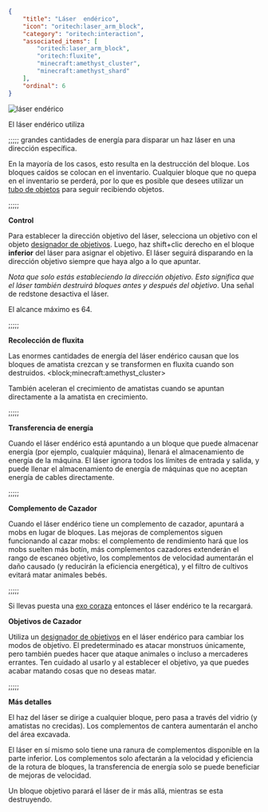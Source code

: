 ```json
{
	"title": "Láser  endérico",
	"icon": "oritech:laser_arm_block",
	"category": "oritech:interaction",
	"associated_items": [
		"oritech:laser_arm_block",
		"oritech:fluxite",
		"minecraft:amethyst_cluster",
		"minecraft:amethyst_shard"
	],
	"ordinal": 6
}
```

![láser endérico](oritech:textures/book/enderic_laser.png,fit)

El láser endérico utiliza

;;;;;
grandes cantidades de energía para disparar un haz láser en una dirección específica.

En la mayoría de los casos, esto resulta en la destrucción del bloque.
Los bloques caídos se colocan en el inventario. Cualquier bloque que no quepa en el inventario se perderá, por lo que es posible que desees utilizar un [tubo de objetos](^oritech:logistics/item_transport) para seguir recibiendo objetos.

;;;;;

**Control**

Para establecer la dirección objetivo del láser, selecciona un objetivo con el objeto [designador de objetivos](^oritech:tools/target_designator). Luego, haz shift+clic derecho en el bloque **inferior** del láser para asignar el objetivo. El láser seguirá disparando en la dirección objetivo siempre que haya algo a lo que apuntar.

_Nota que solo estás estableciendo la dirección objetivo. Esto significa que el láser también destruirá bloques antes y después del objetivo_.
Una señal de redstone desactiva el láser.

El alcance máximo es 64.

;;;;;

**Recolección de fluxita**

Las enormes cantidades de energía del láser endérico causan que los bloques de amatista crezcan y se transformen en fluxita cuando son destruidos.
<block;minecraft:amethyst_cluster>

También aceleran el crecimiento de amatistas cuando se apuntan directamente a la amatista en crecimiento.

;;;;;

**Transferencia de energía**

Cuando el láser endérico está apuntando a un bloque que puede almacenar energía (por ejemplo, cualquier máquina), llenará el almacenamiento de energía de la máquina.
El láser ignora todos los límites de entrada y salida, y puede llenar el almacenamiento de energía de máquinas que no aceptan energía de cables directamente.

;;;;;

**Complemento de Cazador**

Cuando el láser endérico tiene un complemento de cazador, apuntará a mobs en lugar de bloques. Las mejoras de complementos siguen funcionando al cazar mobs: el complemento de rendimiento hará que los mobs suelten más botín, más complementos cazadores extenderán el rango de escaneo objetivo, los complementos de velocidad aumentarán el daño causado (y reducirán la eficiencia energética), y el filtro de cultivos evitará matar animales bebés.

;;;;;

Si llevas puesta una [exo coraza](^oritech:tools/exo_armor) entonces el láser endérico te la recargará.

**Objetivos de Cazador**

Utiliza un [designador de objetivos](^oritech:tools/target_designator) en el láser endérico para cambiar los modos de objetivo. El predeterminado es atacar monstruos únicamente, pero también puedes hacer que ataque animales o incluso a mercaderes errantes. Ten cuidado al usarlo y al establecer el objetivo, ya que puedes acabar matando cosas que no deseas matar.

;;;;;

**Más detalles**

El haz del láser se dirige a cualquier bloque, pero pasa a través del vidrio (y amatistas no crecidas). Los complementos de cantera aumentarán el ancho del área excavada.

El láser en sí mismo solo tiene una ranura de complementos disponible en la parte inferior. Los complementos solo afectarán a la velocidad y eficiencia de la rotura de bloques, la transferencia de energía solo se puede beneficiar de mejoras de velocidad.

Un bloque objetivo parará el láser de ir más allá, mientras se esta destruyendo.
